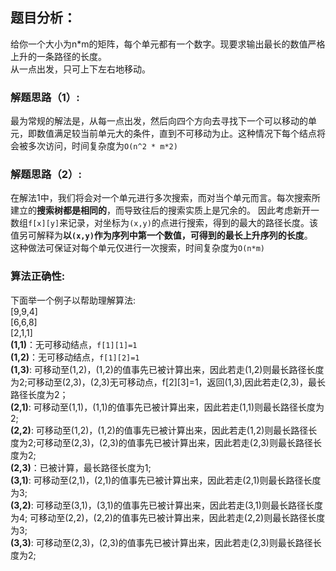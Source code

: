 ## 题目分析：
给你一个大小为n*m的矩阵，每个单元都有一个数字。现要求输出最长的数值严格上升的一条路径的长度。  
从一点出发，只可上下左右地移动。

### 解题思路（1）:
最为常规的解法是，从每一点出发，然后向四个方向去寻找下一个可以移动的单元，即数值满足较当前单元大的条件，直到不可移动为止。这种情况下每个结点将会被多次访问，时间复杂度为`O(n^2 * m*2)`  
### 解题思路（2）:  
在解法1中，我们将会对一个单元进行多次搜索，而对当个单元而言。每次搜索所建立的**搜索树都是相同的**，而导致往后的搜索实质上是冗余的。
因此考虑新开一数组`f[x][y]`来记录，对坐标为`(x,y)`的点进行搜索，得到的最大的路径长度。该值另可解释为**以`(x,y)`作为序列中第一个数值，可得到的最长上升序列的长度**。  
这种做法可保证对每个单元仅进行一次搜索，时间复杂度为`O(n*m)`
### 算法正确性:
下面举一个例子以帮助理解算法:  
  [9,9,4]  
  [6,6,8]  
  [2,1,1]  
**(1,1)**：无可移动结点，`f[1][1]=1`  
**(1,2)**：无可移动结点，`f[1][2]=1`  
**(1,3)**: 可移动至(1,2)，(1,2)的值事先已被计算出来，因此若走(1,2)则最长路径长度为2;可移动至(2,3)，(2,3)无可移动点，f[2][3]=1，返回(1,3),因此若走(2,3)，最长路径长度为2；  
**(2,1)**: 可移动至(1,1)，(1,1)的值事先已被计算出来，因此若走(1,1)则最长路径长度为2;  
**(2,2)**: 可移动至(1,2)，(1,2)的值事先已被计算出来，因此若走(1,2)则最长路径长度为2;可移动至(2,3)，(2,3)的值事先已被计算出来，因此若走(2,3)则最长路径长度为2;  
**(2,3)**：已被计算，最长路径长度为1;  
**(3,1)**: 可移动至(2,1)，(2,1)的值事先已被计算出来，因此若走(2,1)则最长路径长度为3;  
**(3,2)**: 可移动至(3,1)，(3,1)的值事先已被计算出来，因此若走(3,1)则最长路径长度为4;   可移动至(2,2)，(2,2)的值事先已被计算出来，因此若走(2,2)则最长路径长度为3;  
**(3,3)**: 可移动至(2,3)，(2,3)的值事先已被计算出来，因此若走(2,3)则最长路径长度为2;
